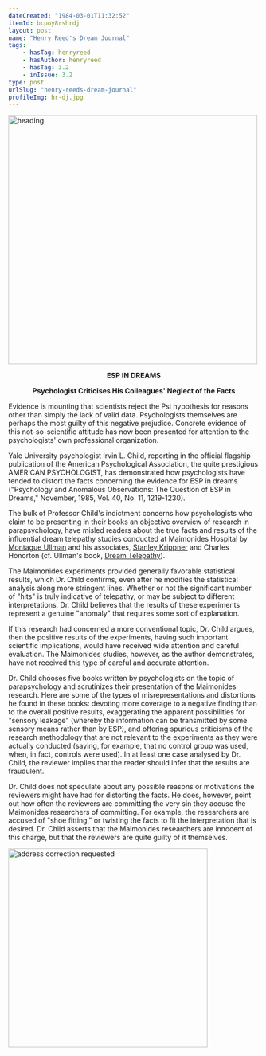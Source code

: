 ```yaml
---
dateCreated: "1984-03-01T11:32:52"
itemId: bcpoy8rshrdj
layout: post
name: "Henry Reed's Dream Journal"
tags:
    - hasTag: henryreed
    - hasAuthor: henryreed
    - hasTag: 3.2
    - inIssue: 3.2
type: post
urlSlug: "henry-reeds-dream-journal"
profileImg: hr-dj.jpg
---
```


<img src="../images/hr-dj.jpg" width="500" height="auto" alt="heading"/>

<p style="text-align: center;"><strong>ESP IN DREAMS</strong></p>
<p style="text-align: center;"><strong>Psychologist Criticises His Colleagues'
Neglect of the Facts</strong></p>

Evidence is mounting that scientists reject the Psi hypothesis for reasons other than simply the lack of valid data. Psychologists themselves are perhaps the most guilty of this negative prejudice. Concrete evidence of this not-so-scientific attitude has now been presented for attention to the psychologists' own professional organization.

Yale University psychologist Irvin L. Child, reporting in the official flagship publication of the American Psychological Association, the quite prestigious AMERICAN PSYCHOLOGIST, has demonstrated how psychologists have tended to distort the facts concerning the evidence for ESP in dreams ("Psychology and Anomalous Observations: The Question of ESP in Dreams," November, 1985, Vol. 40, No. 11, 1219-1230).

The bulk of Professor Child's indictment concerns how psychologists who claim to be presenting in their books an objective overview of research in parapsychology, have misled readers about the true facts and results of the influential dream telepathy studies conducted at Maimonides Hospital by [Montague Ullman](../@montagueullman) and his associates, [Stanley Krippner](../@stanleykrippner) and Charles Honorton (cf. Ullman's book, [Dream Telepathy](https://www.goodreads.com/book/show/486841.Dream_Telepathy)).

The Maimonides experiments provided generally favorable statistical results, which Dr. Child confirms, even after he modifies the statistical analysis along more stringent lines. Whether or not the significant number of "hits" is truly indicative of telepathy, or may be subject to different interpretations, Dr. Child believes that the results of these experiments represent a genuine "anomaly" that requires some sort of explanation.

If this research had concerned a more conventional topic, Dr. Child argues, then the positive results of the experiments, having such important scientific implications, would have received wide attention and careful evaluation. The Maimonides studies, however, as the author demonstrates, have not received this type of careful and accurate attention.

Dr. Child chooses five books written by psychologists on the topic of parapsychology and scrutinizes their presentation of the Maimonides research. Here are some of the types of misrepresentations and distortions he found in these books: devoting more coverage to a negative finding than to the overall positive results, exaggerating the apparent possibilities for "sensory leakage" (whereby the information can be transmitted by some sensory means rather than by ESP), and offering spurious criticisms of the research methodology that are not relevant to the experiments as they were actually conducted (saying, for example, that no control group was used, when, in fact, controls were used). In at least one case analysed by Dr. Child, the reviewer implies that the reader should infer that the results are fraudulent.

Dr. Child does not speculate about any possible reasons or motivations the reviewers might have had for distorting the facts. He does, however, point out how often the reviewers are committing the very sin they accuse the Maimonides researchers of committing. For example, the researchers are accused of "shoe fitting," or twisting the facts to fit the interpretation that is desired. Dr. Child asserts that the Maimonides researchers are innocent of this charge, but that the reviewers are quite guilty of it themselves.

<img src="../images/hr-dj.jpg" width="400" height="auto" alt="address correction requested"/>

